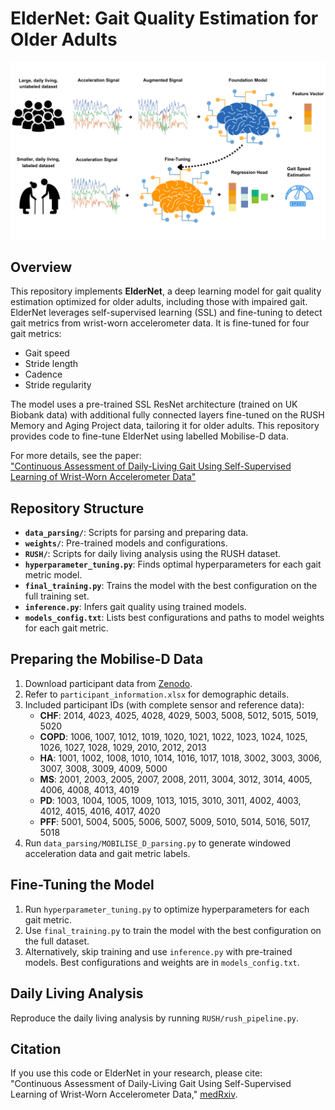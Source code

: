 # ElderNet: Gait Quality Estimation for Older Adults
![pipeline](/imgs/pipeline.png)
## Overview
This repository implements **ElderNet**, a deep learning model for gait quality estimation optimized for older adults, including those with impaired gait. ElderNet leverages self-supervised learning (SSL) and fine-tuning to detect gait metrics from wrist-worn accelerometer data. It is fine-tuned for four gait metrics:
- Gait speed
- Stride length
- Cadence
- Stride regularity

The model uses a pre-trained SSL ResNet architecture (trained on UK Biobank data) with additional fully connected layers fine-tuned on the RUSH Memory and Aging Project data, tailoring it for older adults. This repository provides code to fine-tune ElderNet using labelled Mobilise-D data.

For more details, see the paper:  
["Continuous Assessment of Daily-Living Gait Using Self-Supervised Learning of Wrist-Worn Accelerometer Data"](https://www.medrxiv.org/content/10.1101/2025.05.21.25328061v1)

## Repository Structure

- **`data_parsing/`**: Scripts for parsing and preparing data.
- **`weights/`**: Pre-trained models and configurations.
- **`RUSH/`**: Scripts for daily living analysis using the RUSH dataset.
- **`hyperparameter_tuning.py`**: Finds optimal hyperparameters for each gait metric model.
- **`final_training.py`**: Trains the model with the best configuration on the full training set.
- **`inference.py`**: Infers gait quality using trained models.
- **`models_config.txt`**: Lists best configurations and paths to model weights for each gait metric.

## Preparing the Mobilise-D Data

1. Download participant data from [Zenodo](https://zenodo.org/records/13899386).
2. Refer to `participant_information.xlsx` for demographic details.
3. Included participant IDs (with complete sensor and reference data):  
   - **CHF**: 2014, 4023, 4025, 4028, 4029, 5003, 5008, 5012, 5015, 5019, 5020  
   - **COPD**: 1006, 1007, 1012, 1019, 1020, 1021, 1022, 1023, 1024, 1025, 1026, 1027, 1028, 1029, 2010, 2012, 2013  
   - **HA**: 1001, 1002, 1008, 1010, 1014, 1016, 1017, 1018, 3002, 3003, 3006, 3007, 3008, 3009, 4009, 5000  
   - **MS**: 2001, 2003, 2005, 2007, 2008, 2011, 3004, 3012, 3014, 4005, 4006, 4008, 4013, 4019  
   - **PD**: 1003, 1004, 1005, 1009, 1013, 1015, 3010, 3011, 4002, 4003, 4012, 4015, 4016, 4017, 4020  
   - **PFF**: 5001, 5004, 5005, 5006, 5007, 5009, 5010, 5014, 5016, 5017, 5018  
4. Run `data_parsing/MOBILISE_D_parsing.py` to generate windowed acceleration data and gait metric labels.

## Fine-Tuning the Model

1. Run `hyperparameter_tuning.py` to optimize hyperparameters for each gait metric.
2. Use `final_training.py` to train the model with the best configuration on the full dataset.
3. Alternatively, skip training and use `inference.py` with pre-trained models. Best configurations and weights are in `models_config.txt`.

## Daily Living Analysis

Reproduce the daily living analysis by running `RUSH/rush_pipeline.py`.

## Citation

If you use this code or ElderNet in your research, please cite:  
"Continuous Assessment of Daily-Living Gait Using Self-Supervised Learning of Wrist-Worn Accelerometer Data," [medRxiv](https://www.medrxiv.org/content/10.1101/2025.05.21.25328061v1).
